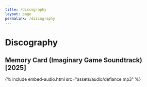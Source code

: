 ```yaml
---
title: /discography
layout: page
permalink: /discography
---
```


# Discography

## Memory Card (Imaginary Game Soundtrack) [2025]

{% include embed-audio.html src="assets/audio/defiance.mp3" %}